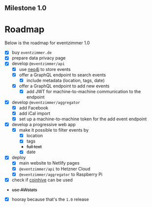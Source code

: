 Milestone 1.0
-------------

# Roadmap

Below is the roadmap for eventzimmer 1.0
- [x] buy `eventzimmer.de`
- [x] prepare data privacy page
- [x] develop `@eventzimmer/api`
    - [x] use [neo4j](https://neo4j.com) to store events
    - [x] offer a GraphQL endpoint to search events
        - [x] include metadata (location, tags, date)
    - [x] offer a GraphQL endpoint to add new events
        - [x] add JWT for machine-to-machine communication to the endpoint
- [x] develop `@eventzimmer/aggregator`
    - [x] add Facebook
    - [x] add iCal import
    - [x] set up a machine-to-machine token for the add event endpoint
- [x] develop a progressive web app
    - [x] make it possible to filter events by
        - [x] location
        - [x] tags
        - ~~full text~~
        - [x] date
- [x] deploy
    - [x] main website to Netlify pages
    - [x] `@eventzimmer/api` to Hetzner Cloud
    - [x] `@eventzimmer/aggregator` to Raspberry Pi
- [x] check if [coinhive](https://coinhive.com/) can be used
- ~~use AWstats~~
- [x] hooray because that's the `1.0` release

